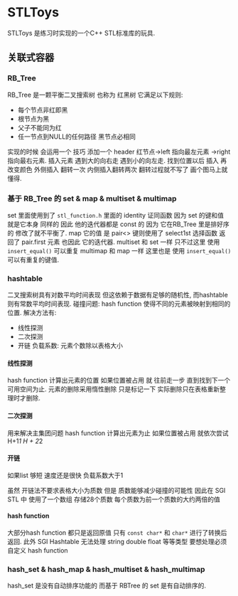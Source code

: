 # STLToys
STLToys 是练习时实现的一个C++ STL标准库的玩具.

## 关联式容器
### RB_Tree
RB_Tree 是一颗平衡二叉搜索树 也称为 红黑树
它满足以下规则:

* 每个节点非红即黑
* 根节点为黑
* 父子不能同为红
* 任一节点到NULL的任何路径 黑节点必相同

实现的时候 会运用一个 技巧 添加一个 header 红节点->left 指向最左元素 ->right 指向最右元素.
插入元素 遇到大的向右走 遇到小的向左走. 找到位置以后 插入 再改变颜色 外侧插入 翻转一次 内侧插入翻转两次 翻转过程就不写了 画个图马上就懂得.

### 基于 RB_Tree 的 set & map & multiset & multimap
set 里面使用到了 `stl_function.h` 里面的 identity 证同函数 因为 set 的键和值 就是它本身 同样的 因此 他的迭代器都是 const 的 因为 它在RB_Tree 里是排好序的 修改了就不平衡了.
map 它的值 是 pair<> 键则使用了 select1st 选择函数 返回了 pair.first 元素 也因此 它的迭代器.
multiset 和 set 一样 只不过这里 使用 `insert_equal()` 可以重复
multimap 和 map 一样 这里也是 使用 `insert_equal()` 可以有重复的键值.

### hashtable
二叉搜索树具有对数平均时间表现 但这依赖于数据有足够的随机性, 而hashtable 则有常数平均时间表现.
碰撞问题: hash function 使得不同的元素被映射到相同的位置.
解决方法有:

* 线性探测
* 二次探测
* 开链
负载系数: 元素个数除以表格大小
#### 线性探测
hash function 计算出元素的位置 如果位置被占用 就 往前走一步 直到找到下一个可用空间为止.
元素的删除采用惰性删除 只是标记一下 实际删除只在表格重新整理时才删除.
#### 二次探测
用来解决主集团问题 hash function 计算出元素为止 如果位置被占用 就依次尝试 H+1*1 H + 2*2 
#### 开链
如果list 够短 速度还是很快 负载系数大于1

虽然 开链法不要求表格大小为质数 但是 质数能够减少碰撞的可能性
因此在 SGI STL 中 使用了一个数组 存储28个质数 每个质数为前一个质数的大约两倍的值
#### hash function
大部分hash function 都只是返回原值 只有 `const char*` 和 `char*` 进行了转换后返回. 此外 SGI Hashtable 无法处理 string double float 等等类型 要想处理必须自定义 hash function

### hash_set & hash_map & hash_multiset & hash_multimap
hash_set 是没有自动排序功能的 而基于 RBTree 的 set 是有自动排序的.
